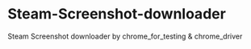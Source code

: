 # Steam-Screenshot-downloader
Steam Screenshot downloader by chrome_for_testing &amp; chrome_driver
